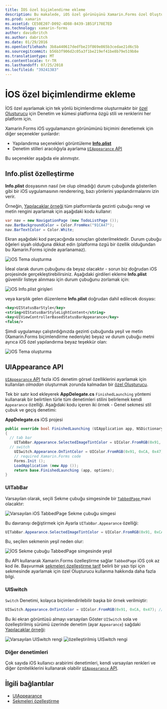 ```yaml
---
title: İOS özel biçimlendirme ekleme
description: Bu makalede, iOS özel görünüşünü Xamarin.Forms özel Oluşturucu kullanmadan ayarlamak açıklanmaktadır.
ms.prod: xamarin
ms.assetid: CE50E207-D092-4D88-8439-1B51F178E7ED
ms.technology: xamarin-forms
author: davidbritch
ms.author: dabritch
ms.date: 01/29/2016
ms.openlocfilehash: 3b8a440617dedfbe23f869e865b3cedae21d6c5b
ms.sourcegitcommit: b56b3f906d2c05a3f1be219ef41be8b79e519b8e
ms.translationtype: MT
ms.contentlocale: tr-TR
ms.lasthandoff: 07/25/2018
ms.locfileid: "39241383"
---
```

# <a name="adding-ios-specific-formatting"></a>İOS özel biçimlendirme ekleme

İOS özel ayarlamak için tek yönlü biçimlendirme oluşturmaktır bir [özel Oluşturucu](~/xamarin-forms/app-fundamentals/custom-renderer/index.md) için Denetim ve kümesi platforma özgü stili ve renklerini her platform için.

Xamarin.Forms iOS uygulamanızın görünümünü biçimini denetlemek için diğer seçenekler şunlardır:

* Yapılandırma seçenekleri görüntüleme [ **Info.plist**](#info-plist)
* Denetim stilleri aracılığıyla ayarlama [ `UIAppearance` API](#uiappearance)

Bu seçenekler aşağıda ele alınmıştır.

<a name="info-plist"/>

## <a name="customizing-infoplist"></a>Info.plist özelleştirme

**Info.plist** dosyasının nasıl (ve olup olmadığı) durum çubuğunda gösterilen gibi bir iOS uygulamasının renderering, bazı yönlerini yapılandırmalarını izin verir.

Örneğin, [Yapılacaklar örneği](https://developer.xamarin.com/samples/xamarin-forms/Todo/) tüm platformlarda gezinti çubuğu rengi ve metin rengini ayarlamak için aşağıdaki kodu kullanır:

```csharp
var nav = new NavigationPage (new TodoListPage ());
nav.BarBackgroundColor = Color.FromHex("91CA47");
nav.BarTextColor = Color.White;
```

Ekran aşağıdaki kod parçacığında sonuçları gösterilmektedir. Durum çubuğu öğeleri siyah olduğuna dikkat edin (platforma özgü bir özellik olduğundan bu Xamarin.Forms içinde ayarlanamaz).

![](theme-images/status-default-sml.png "iOS Tema oluşturma")

İdeal olarak durum çubuğunu da beyaz olacaktır - sorun biz doğrudan iOS projesinde gerçekleştirebilirsiniz. Aşağıdaki girdileri ekleme **Info.plist** güvenilir listeye alınması için durum çubuğunu zorlamak için:

![](theme-images/info-plist.png "iOS Info.plist girişleri")

veya karşılık gelen düzenleme **Info.plist** doğrudan dahil edilecek dosyası:

```xml
<key>UIStatusBarStyle</key>
<string>UIStatusBarStyleLightContent</string>
<key>UIViewControllerBasedStatusBarAppearance</key>
<false/>
```

Şimdi uygulamayı çalıştırdığınızda gezinti çubuğunda yeşil ve metin (Xamarin.Forms biçimlendirme nedeniyle) beyaz *ve* durum çubuğu metni ayrıca iOS özel yapılandırma beyaz teşekkür olan:

![](theme-images/status-white-sml.png "iOS Tema oluşturma")

<a name="uiappearance"/>

## <a name="uiappearance-api"></a>UIAppearance API

[ `UIAppearance` API](~/ios/user-interface/ios-ui/introduction-to-the-appearance-api.md) fazla iOS denetim görsel özelliklerini ayarlamak için kullanılan *olmadan* oluşturmak zorunda kalmadan bir [özel Oluşturucu](~/xamarin-forms/app-fundamentals/custom-renderer/index.md).

Tek bir satır kod ekleyerek **AppDelegate.cs** `FinishedLaunching` yöntemi kullanarak bir belirtilen türle tüm denetimleri stilini belirlemek kendi `Appearance` özelliği. Aşağıdaki kodu içeren iki örnek - Genel sekmesi stil çubuk ve geçiş denetimi:

**AppDelegate.cs** iOS projesi

```csharp
public override bool FinishedLaunching (UIApplication app, NSDictionary options)
{
  // tab bar
    UITabBar.Appearance.SelectedImageTintColor = UIColor.FromRGB(0x91, 0xCA, 0x47); // green
  // switch
    UISwitch.Appearance.OnTintColor = UIColor.FromRGB(0x91, 0xCA, 0x47); // green
    // required Xamarin.Forms code
    Forms.Init ();
    LoadApplication (new App ());
    return base.FinishedLaunching (app, options);
}
```

### <a name="uitabbar"></a>UITabBar

Varsayılan olarak, seçili Sekme çubuğu simgesinde bir [ `TabbedPage` ](~/xamarin-forms/app-fundamentals/navigation/tabbed-page.md) mavi olacaktır:

![](theme-images/tabbar-default.png "Varsayılan iOS TabbedPage Sekme çubuğu simgesi")

Bu davranışı değiştirmek için Ayarla `UITabBar.Appearance` özelliği:

```csharp
UITabBar.Appearance.SelectedImageTintColor = UIColor.FromRGB(0x91, 0xCA, 0x47); // green
```

Bu, seçilen sekmenin yeşil neden olur:

![](theme-images/tabbar-custom.png "İOS Sekme çubuğu TabbedPage simgesinde yeşil")

Bu API kullanarak Xamarin.Forms özelleştirme sağlar `TabbedPage` iOS çok az kod ile. Başvurmak [sekmeleri özelleştirme tarif](https://github.com/xamarin/recipes/tree/master/Recipes/xamarin-forms/iOS/customize-tabs) belirli bir yazı tipi için sekmesinde ayarlamak için özel Oluşturucu kullanma hakkında daha fazla bilgi.

### <a name="uiswitch"></a>UISwitch

`Switch` Denetimi, kolayca biçimlendirilebilir başka bir örnek verilmiştir:

```csharp
UISwitch.Appearance.OnTintColor = UIColor.FromRGB(0x91, 0xCA, 0x47); // green
```

Bu iki ekran görüntüsü almayı varsayılan Göster `UISwitch` sola ve özelleştirilmiş sürümü üzerinde denetim (ayar `Appearance`) sağdaki [Yapılacaklar örneği](https://developer.xamarin.com/samples/xamarin-forms/Todo/):

![](theme-images/switch-default.png "Varsayılan UISwitch rengi") ![](theme-images/switch-custom.png "özelleştirilmiş UISwitch rengi")

### <a name="other-controls"></a>Diğer denetimleri

Çok sayıda iOS kullanıcı arabirimi denetimleri, kendi varsayılan renkleri ve diğer özniteliklerini kullanarak olabilir [ `UIAppearance` API](~/ios/user-interface/ios-ui/introduction-to-the-appearance-api.md).



## <a name="related-links"></a>İlgili bağlantılar

- [UIAppearance](~/ios/user-interface/ios-ui/introduction-to-the-appearance-api.md)
- [Sekmeleri özelleştirme](https://github.com/xamarin/recipes/tree/master/Recipes/xamarin-forms/iOS/customize-tabs)
